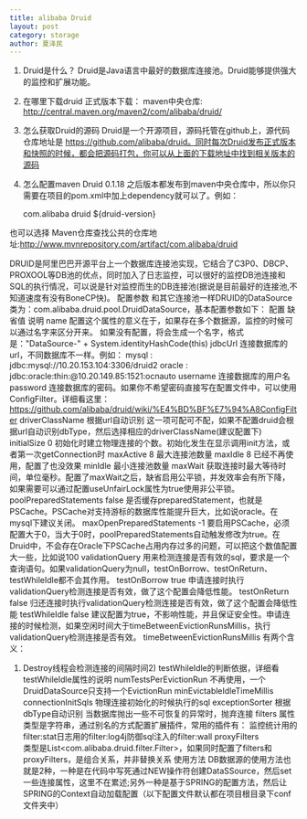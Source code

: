```yaml
---
title: alibaba Druid
layout: post
category: storage
author: 夏泽民
---
```

1. Druid是什么？
Druid是Java语言中最好的数据库连接池。Druid能够提供强大的监控和扩展功能。

2. 在哪里下载druid
正式版本下载：
maven中央仓库: http://central.maven.org/maven2/com/alibaba/druid/ 
3. 怎么获取Druid的源码
Druid是一个开源项目，源码托管在github上，源代码仓库地址是 https://github.com/alibaba/druid。同时每次Druid发布正式版本和快照的时候，都会把源码打包，你可以从上面的下载地址中找到相关版本的源码

4. 怎么配置maven
Druid 0.1.18 之后版本都发布到maven中央仓库中，所以你只需要在项目的pom.xml中加上dependency就可以了。例如：

    <dependency>
        <groupId>com.alibaba</groupId>
        <artifactId>druid</artifactId>
        <version>${druid-version}</version>
    </dependency>
也可以选择 Maven仓库查找公共的仓库地址:http://www.mvnrepository.com/artifact/com.alibaba/druid
<!-- more -->
 DRUID是阿里巴巴开源平台上一个数据库连接池实现，它结合了C3P0、DBCP、PROXOOL等DB池的优点，同时加入了日志监控，可以很好的监控DB池连接和SQL的执行情况，可以说是针对监控而生的DB连接池(据说是目前最好的连接池,不知道速度有没有BoneCP快)。
配置参数
和其它连接池一样DRUID的DataSource类为：com.alibaba.druid.pool.DruidDataSource，基本配置参数如下：
配置	缺省值	说明
name	 	配置这个属性的意义在于，如果存在多个数据源，监控的时候可以通过名字来区分开来。 
如果没有配置，将会生成一个名字，格式是："DataSource-" + System.identityHashCode(this)
jdbcUrl	 	连接数据库的url，不同数据库不一样。例如： 
mysql : jdbc:mysql://10.20.153.104:3306/druid2 
oracle : jdbc:oracle:thin:@10.20.149.85:1521:ocnauto
username	 	连接数据库的用户名
password	 	连接数据库的密码。如果你不希望密码直接写在配置文件中，可以使用ConfigFilter。详细看这里：https://github.com/alibaba/druid/wiki/%E4%BD%BF%E7%94%A8ConfigFilter
driverClassName	根据url自动识别	这一项可配可不配，如果不配置druid会根据url自动识别dbType，然后选择相应的driverClassName(建议配置下)
initialSize	0	初始化时建立物理连接的个数。初始化发生在显示调用init方法，或者第一次getConnection时
maxActive	8	最大连接池数量
maxIdle	8	已经不再使用，配置了也没效果
minIdle	 	最小连接池数量
maxWait	 	获取连接时最大等待时间，单位毫秒。配置了maxWait之后，缺省启用公平锁，并发效率会有所下降，如果需要可以通过配置useUnfairLock属性为true使用非公平锁。
poolPreparedStatements	false	是否缓存preparedStatement，也就是PSCache。PSCache对支持游标的数据库性能提升巨大，比如说oracle。在mysql下建议关闭。
maxOpenPreparedStatements	-1	要启用PSCache，必须配置大于0，当大于0时，poolPreparedStatements自动触发修改为true。在Druid中，不会存在Oracle下PSCache占用内存过多的问题，可以把这个数值配置大一些，比如说100
validationQuery	 	用来检测连接是否有效的sql，要求是一个查询语句。如果validationQuery为null，testOnBorrow、testOnReturn、testWhileIdle都不会其作用。
testOnBorrow	true	申请连接时执行validationQuery检测连接是否有效，做了这个配置会降低性能。
testOnReturn	false	归还连接时执行validationQuery检测连接是否有效，做了这个配置会降低性能
testWhileIdle	false	建议配置为true，不影响性能，并且保证安全性。申请连接的时候检测，如果空闲时间大于timeBetweenEvictionRunsMillis，执行validationQuery检测连接是否有效。
timeBetweenEvictionRunsMillis	 	有两个含义： 
1) Destroy线程会检测连接的间隔时间2) testWhileIdle的判断依据，详细看testWhileIdle属性的说明
numTestsPerEvictionRun	 	不再使用，一个DruidDataSource只支持一个EvictionRun
minEvictableIdleTimeMillis	 	 
connectionInitSqls	 	物理连接初始化的时候执行的sql
exceptionSorter	根据dbType自动识别	当数据库抛出一些不可恢复的异常时，抛弃连接
filters	 	属性类型是字符串，通过别名的方式配置扩展插件，常用的插件有： 
监控统计用的filter:stat日志用的filter:log4j防御sql注入的filter:wall
proxyFilters	 	
类型是List<com.alibaba.druid.filter.Filter>，如果同时配置了filters和proxyFilters，是组合关系，并非替换关系
使用方法
DB数据源的使用方法也就是2种，一种是在代码中写死通过NEW操作符创建DataSSource，然后set一些连接属性，这里不在累述;另外一种是基于SPRING的配置方法，然后让SPRING的Context自动加载配置（以下配置文件默认都在项目根目录下conf文件夹中）
